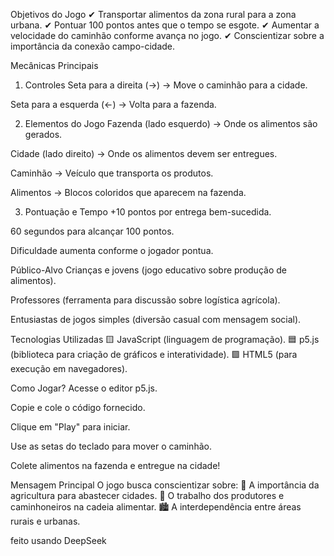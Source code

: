 Objetivos do Jogo
✔ Transportar alimentos da zona rural para a zona urbana.
✔ Pontuar 100 pontos antes que o tempo se esgote.
✔ Aumentar a velocidade do caminhão conforme avança no jogo.
✔ Conscientizar sobre a importância da conexão campo-cidade.

Mecânicas Principais
1. Controles
Seta para a direita (→) → Move o caminhão para a cidade.

Seta para a esquerda (←) → Volta para a fazenda.

2. Elementos do Jogo
Fazenda (lado esquerdo) → Onde os alimentos são gerados.

Cidade (lado direito) → Onde os alimentos devem ser entregues.

Caminhão → Veículo que transporta os produtos.

Alimentos → Blocos coloridos que aparecem na fazenda.

3. Pontuação e Tempo
+10 pontos por entrega bem-sucedida.

60 segundos para alcançar 100 pontos.

Dificuldade aumenta conforme o jogador pontua.

Público-Alvo
Crianças e jovens (jogo educativo sobre produção de alimentos).

Professores (ferramenta para discussão sobre logística agrícola).

Entusiastas de jogos simples (diversão casual com mensagem social).

Tecnologias Utilizadas
🟨 JavaScript (linguagem de programação).
🟦 p5.js (biblioteca para criação de gráficos e interatividade).
🟩 HTML5 (para execução em navegadores).

Como Jogar?
Acesse o editor p5.js.

Copie e cole o código fornecido.

Clique em "Play" para iniciar.

Use as setas do teclado para mover o caminhão.

Colete alimentos na fazenda e entregue na cidade!

Mensagem Principal
O jogo busca conscientizar sobre:
🌾 A importância da agricultura para abastecer cidades.
🚚 O trabalho dos produtores e caminhoneiros na cadeia alimentar.
🏙️ A interdependência entre áreas rurais e urbanas.

feito usando DeepSeek
